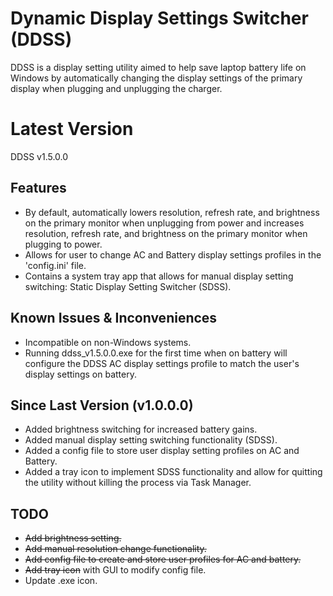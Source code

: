 # Dynamic Display Settings Switcher (DDSS)
DDSS is a display setting utility aimed to help save laptop battery life on Windows by automatically changing the display settings of the primary display when plugging and unplugging the charger.

# Latest Version
DDSS v1.5.0.0

## Features
- By default, automatically lowers resolution, refresh rate, and brightness on the primary monitor when unplugging from power and increases resolution, refresh rate, and brightness on the primary monitor when plugging to power. 
- Allows for user to change AC and Battery display settings profiles in the 'config.ini' file.
- Contains a system tray app that allows for manual display setting switching: Static Display Setting Switcher (SDSS).

## Known Issues & Inconveniences
- Incompatible on non-Windows systems.
- Running ddss_v1.5.0.0.exe for the first time when on battery will configure the DDSS AC display settings profile to match the user's display settings on battery.

## Since Last Version (v1.0.0.0)
- Added brightness switching for increased battery gains.
- Added manual display setting switching functionality (SDSS).
- Added a config file to store user display setting profiles on AC and Battery.
- Added a tray icon to implement SDSS functionality and allow for quitting the utility without killing the process via Task Manager.

## TODO
- ~~Add brightness setting.~~
- ~~Add manual resolution change functionality.~~
- ~~Add config file to create and store user profiles for AC and battery.~~
- ~~Add tray icon~~ with GUI to modify config file.
- Update .exe icon.
